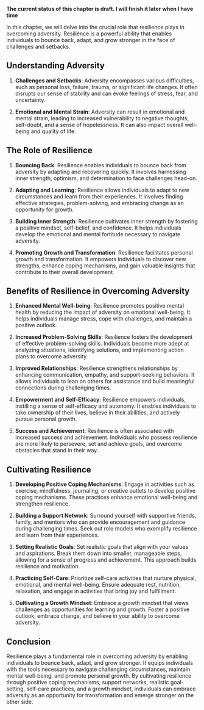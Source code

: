 **The current status of this chapter is draft. I will finish it later when I have time**

In this chapter, we will delve into the crucial role that resilience plays in overcoming adversity. Resilience is a powerful ability that enables individuals to bounce back, adapt, and grow stronger in the face of challenges and setbacks.

Understanding Adversity
-----------------------

1. **Challenges and Setbacks**: Adversity encompasses various difficulties, such as personal loss, failure, trauma, or significant life changes. It often disrupts our sense of stability and can evoke feelings of stress, fear, and uncertainty.

2. **Emotional and Mental Strain**: Adversity can result in emotional and mental strain, leading to increased vulnerability to negative thoughts, self-doubt, and a sense of hopelessness. It can also impact overall well-being and quality of life.

The Role of Resilience
----------------------

1. **Bouncing Back**: Resilience enables individuals to bounce back from adversity by adapting and recovering quickly. It involves harnessing inner strength, optimism, and determination to face challenges head-on.

2. **Adapting and Learning**: Resilience allows individuals to adapt to new circumstances and learn from their experiences. It involves finding effective strategies, problem-solving, and embracing change as an opportunity for growth.

3. **Building Inner Strength**: Resilience cultivates inner strength by fostering a positive mindset, self-belief, and confidence. It helps individuals develop the emotional and mental fortitude necessary to navigate adversity.

4. **Promoting Growth and Transformation**: Resilience facilitates personal growth and transformation. It empowers individuals to discover new strengths, enhance coping mechanisms, and gain valuable insights that contribute to their overall development.

Benefits of Resilience in Overcoming Adversity
----------------------------------------------

1. **Enhanced Mental Well-being**: Resilience promotes positive mental health by reducing the impact of adversity on emotional well-being. It helps individuals manage stress, cope with challenges, and maintain a positive outlook.

2. **Increased Problem-Solving Skills**: Resilience fosters the development of effective problem-solving skills. Individuals become more adept at analyzing situations, identifying solutions, and implementing action plans to overcome adversity.

3. **Improved Relationships**: Resilience strengthens relationships by enhancing communication, empathy, and support-seeking behaviors. It allows individuals to lean on others for assistance and build meaningful connections during challenging times.

4. **Empowerment and Self-Efficacy**: Resilience empowers individuals, instilling a sense of self-efficacy and autonomy. It enables individuals to take ownership of their lives, believe in their abilities, and actively pursue personal growth.

5. **Success and Achievement**: Resilience is often associated with increased success and achievement. Individuals who possess resilience are more likely to persevere, set and achieve goals, and overcome obstacles that stand in their way.

Cultivating Resilience
----------------------

1. **Developing Positive Coping Mechanisms**: Engage in activities such as exercise, mindfulness, journaling, or creative outlets to develop positive coping mechanisms. These practices enhance emotional well-being and strengthen resilience.

2. **Building a Support Network**: Surround yourself with supportive friends, family, and mentors who can provide encouragement and guidance during challenging times. Seek out role models who exemplify resilience and learn from their experiences.

3. **Setting Realistic Goals**: Set realistic goals that align with your values and aspirations. Break them down into smaller, manageable steps, allowing for a sense of progress and achievement. This approach builds resilience and motivation.

4. **Practicing Self-Care**: Prioritize self-care activities that nurture physical, emotional, and mental well-being. Ensure adequate rest, nutrition, relaxation, and engage in activities that bring joy and fulfillment.

5. **Cultivating a Growth Mindset**: Embrace a growth mindset that views challenges as opportunities for learning and growth. Foster a positive outlook, embrace change, and believe in your ability to overcome adversity.

Conclusion
----------

Resilience plays a fundamental role in overcoming adversity by enabling individuals to bounce back, adapt, and grow stronger. It equips individuals with the tools necessary to navigate challenging circumstances, maintain mental well-being, and promote personal growth. By cultivating resilience through positive coping mechanisms, support networks, realistic goal-setting, self-care practices, and a growth mindset, individuals can embrace adversity as an opportunity for transformation and emerge stronger on the other side.
